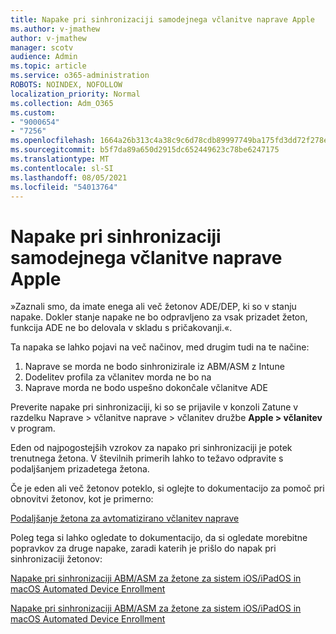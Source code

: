```yaml
---
title: Napake pri sinhronizaciji samodejnega včlanitve naprave Apple
ms.author: v-jmathew
author: v-jmathew
manager: scotv
audience: Admin
ms.topic: article
ms.service: o365-administration
ROBOTS: NOINDEX, NOFOLLOW
localization_priority: Normal
ms.collection: Adm_O365
ms.custom:
- "9000654"
- "7256"
ms.openlocfilehash: 1664a26b313c4a38c9c6d78cdb89997749ba175fd3dd72f278e99bbd50b0ee84
ms.sourcegitcommit: b5f7da89a650d2915dc652449623c78be6247175
ms.translationtype: MT
ms.contentlocale: sl-SI
ms.lasthandoff: 08/05/2021
ms.locfileid: "54013764"
---
```

# <a name="apple-automatic-device-enrollment-sync-errors"></a>Napake pri sinhronizaciji samodejnega včlanitve naprave Apple

»Zaznali smo, da imate enega ali več žetonov ADE/DEP, ki so v stanju napake. Dokler stanje napake ne bo odpravljeno za vsak prizadet žeton, funkcija ADE ne bo delovala v skladu s pričakovanji.«.

Ta napaka se lahko pojavi na več načinov, med drugim tudi na te načine:

1. Naprave se morda ne bodo sinhronizirale iz ABM/ASM z Intune
2. Dodelitev profila za včlanitev morda ne bo na
3. Naprave morda ne bodo uspešno dokončale včlanitve ADE

Preverite napake pri sinhronizaciji, ki so se prijavile v konzoli Zatune v razdelku Naprave > včlanitve naprave > včlanitev družbe **Apple > včlanitev** v program.

Eden od najpogostejših vzrokov za napako pri sinhronizaciji je potek trenutnega žetona. V številnih primerih lahko to težavo odpravite s podaljšanjem prizadetega žetona.

Če je eden ali več žetonov poteklo, si oglejte to dokumentacijo za pomoč pri obnovitvi žetonov, kot je primerno:

[Podaljšanje žetona za avtomatizirano včlanitev naprave](https://docs.microsoft.com/mem/intune/enrollment/device-enrollment-program-enroll-ios#renew-an-automated-device-enrollment-token)

Poleg tega si lahko ogledate to dokumentacijo, da si ogledate morebitne popravkov za druge napake, zaradi katerih je prišlo do napak pri sinhronizaciji žetonov:

[Napake pri sinhronizaciji ABM/ASM za žetone za sistem iOS/iPadOS in macOS Automated Device Enrollment](https://docs.microsoft.com/mem/intune/enrollment/troubleshoot-ios-enrollment-errors#sync-token-errors-between-intune-and-ade-dep)







[Napake pri sinhronizaciji ABM/ASM za žetone za sistem iOS/iPadOS in macOS Automated Device Enrollment](https://docs.microsoft.com/mem/intune/enrollment/troubleshoot-ios-enrollment-errors#resolutions-when-syncing-tokens-between-intune-and-abmasm-for-automated-device-enrollment)
